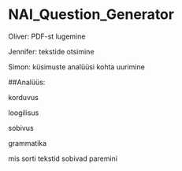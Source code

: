 # NAI_Question_Generator

Oliver: PDF-st lugemine

Jennifer: tekstide otsimine

Simon: küsimuste analüüsi kohta uurimine

##Analüüs: 

korduvus 

loogilisus

sobivus

grammatika

mis sorti tekstid sobivad paremini
